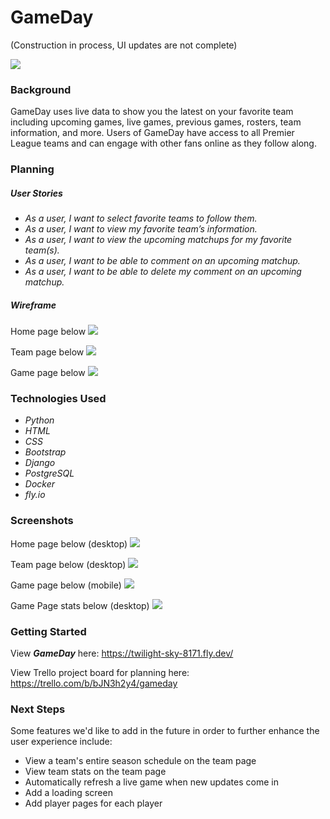 <h1>GameDay</h1>
<p>(Construction in process, UI updates are not complete)</p>

<img src="https://i.imgur.com/9R5zbN5.png">

<h3>Background</h3>

GameDay uses live data to show you the latest on your favorite team including upcoming games, live games, previous games, rosters, team information, and more.
Users of GameDay have access to all Premier League teams and can engage with other fans online as they follow along.

<h3>Planning</h3>

<h5>User Stories</h5>
<ul>
    <li><em>As a user, I want to select favorite teams to follow them.</em></li>
    <li><em>As a user, I want to view my favorite team’s information.</em></li>
    <li><em>As a user, I want to view the upcoming matchups for my favorite team(s).</em></li>
    <li><em>As a user, I want to be able to comment on an upcoming matchup.</em></li>
    <li><em>As a user, I want to be able to delete my comment on an upcoming matchup.</em></li>
</ul>

<h5>Wireframe</h5>

Home page below
<img src="https://i.imgur.com/tPXhFGM.png">

Team page below
<img src="https://i.imgur.com/gvlEsTJ.png">

Game page below
<img src="https://i.imgur.com/f4w2jJW.png">

<h3>Technologies Used</h3>
<ul>
    <li><em>Python</em></li>
    <li><em>HTML</em></li>
    <li><em>CSS</em></li>
    <li><em>Bootstrap</em></li>
    <li><em>Django</em></li>
    <li><em>PostgreSQL</em></li>
    <li><em>Docker</em></li>
    <li><em>fly.io</em></li>
</ul>

<h3>Screenshots</h3>

Home page below (desktop)
<img src="https://i.imgur.com/NvAnWyi.png">

Team page below (desktop)
<img src="https://i.imgur.com/QxI7dzr.png">

Game page below (mobile)
<img src="https://i.imgur.com/4DmrCcB.png">

Game Page stats below (desktop)
<img src="https://i.imgur.com/LGaHt0a.png">


<h3>Getting Started</h3>

View <strong><em>GameDay</em></strong> here: https://twilight-sky-8171.fly.dev/

View Trello project board for planning here: https://trello.com/b/bJN3h2y4/gameday


<h3>Next Steps</h3>

Some features we'd like to add in the future in order to further enhance the user experience include:
<ul>
    <li>View a team's entire season schedule on the team page</li>
    <li>View team stats on the team page</li>
    <li>Automatically refresh a live game when new updates come in</li>
    <li>Add a loading screen</li>
    <li>Add player pages for each player</li>
</ul>